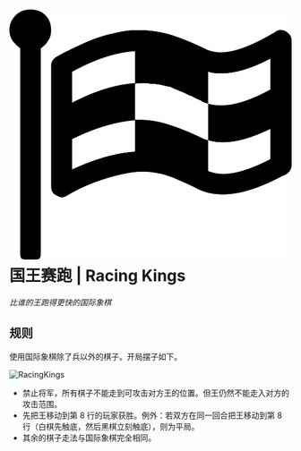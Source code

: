 # ![RacingKings](https://github.com/gbtami/pychess-variants/blob/master/static/icons/racingkings.svg) 国王赛跑 | Racing Kings

_比谁的王跑得更快的国际象棋_

## 规则

使用国际象棋除了兵以外的棋子。开局摆子如下。

![RacingKings](https://github.com/gbtami/pychess-variants/blob/master/static/images/CVariantsGuide/racingkings.png?raw=true)

* 禁止将军，所有棋子不能走到可攻击对方王的位置。但王仍然不能走入对方的攻击范围。
* 先把王移动到第 8 行的玩家获胜。例外：若双方在同一回合把王移动到第 8 行（白棋先触底，然后黑棋立刻触底），则为平局。
* 其余的棋子走法与国际象棋完全相同。
